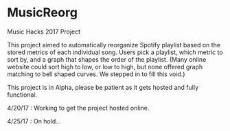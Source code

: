 # MusicReorg
Music Hacks 2017 Project

This project aimed to automatically reorganize Spotify playlist based on the stored metrics of each individual song. Users pick a playlist, which metric to sort by, and a graph that shapes the order of the playlist. (Many online website could sort high to low, or low to high, but none offered graph matching to bell shaped curves. We stepped in to fill this void.)


This project is in Alpha, please be patient as it gets hosted and fully functional.

4/20/17 : Working to get the project hosted online.

4/25/17 : On hold...
